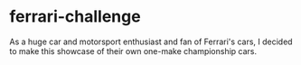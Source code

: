 # ferrari-challenge

As a huge car and motorsport enthusiast and fan of Ferrari's cars, I decided to make this showcase of their own one-make championship cars.
